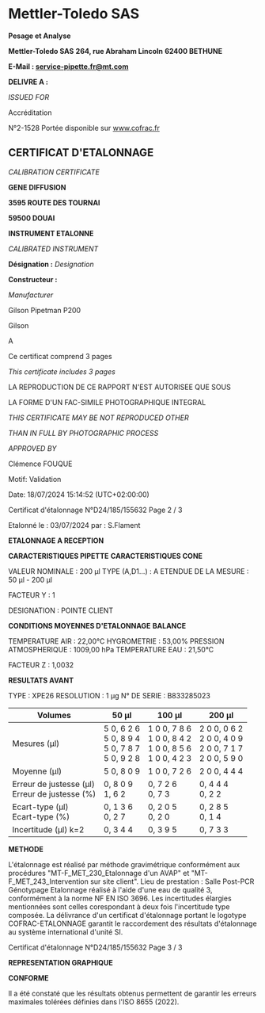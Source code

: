# **Mettler-Toledo SAS**

**Pesage et Analyse**

**Mettler-Toledo SAS**
**264, rue Abraham Lincoln**
**62400 BETHUNE**

**E-Mail : service-pipette.fr@mt.com**


**DELIVRE A :**

_ISSUED FOR_


Accréditation

N°2-1528
Portée disponible
sur www.cofrac.fr
## **CERTIFICAT D'ETALONNAGE**

_CALIBRATION CERTIFICATE_

**GENE DIFFUSION**

**3595 ROUTE DES TOURNAI**

**59500 DOUAI**


**INSTRUMENT ETALONNE**

_CALIBRATED INSTRUMENT_


**Désignation :**
_Designation_

**Constructeur :**

_Manufacturer_


Gilson Pipetman P200

Gilson



A



Ce certificat comprend 3 pages

_This certificate includes 3 pages_

LA REPRODUCTION DE CE RAPPORT N'EST AUTORISEE QUE SOUS

LA FORME D'UN FAC-SIMILE PHOTOGRAPHIQUE INTEGRAL

_THIS CERTIFICATE MAY BE NOT REPRODUCED OTHER_

_THAN IN FULL BY PHOTOGRAPHIC PROCESS_


_APPROVED BY_

Clémence FOUQUE

Motif: Validation

Date: 18/07/2024 15:14:52 (UTC+02:00:00)

Certificat d'étalonnage N°D24/185/155632  Page 2 / 3

Etalonné le : 03/07/2024 par : S.Flament

**ETALONNAGE A RECEPTION**

**CARACTERISTIQUES PIPETTE** **CARACTERISTIQUES CONE**


VALEUR NOMINALE : 200 µl
TYPE (A,D1...) : A
ETENDUE DE LA MESURE : 50 µl - 200 µl

FACTEUR Y : 1


DESIGNATION : POINTE CLIENT


**CONDITIONS MOYENNES D'ETALONNAGE** **BALANCE**


TEMPERATURE AIR : 22,00°C
HYGROMETRIE : 53,00%
PRESSION ATMOSPHERIQUE : 1009,00 hPa
TEMPERATURE EAU : 21,50°C

FACTEUR Z : 1,0032

**RESULTATS AVANT**


TYPE : XPE26
RESOLUTION : 1 µg
N° DE SERIE : B833285023










|Volumes|50 µl|100 µl|200 µl|
|---|---|---|---|
|Mesures (µl)|5 0, 6 2 6<br>5 0, 8 9 4<br>5 0, 7 8 7<br>5 0, 9 2 8|1 0 0, 7 8 6<br>1 0 0, 8 4 2<br>1 0 0, 8 5 6<br>1 0 0, 4 2 3|2 0 0, 0 6 2<br>2 0 0, 4 0 9<br>2 0 0, 7 1 7<br>2 0 0, 5 9 0|
|Moyenne (µl)|5 0, 8 0 9|1 0 0, 7 2 6|2 0 0, 4 4 4|
|Erreur de justesse (µl)<br>Erreur de justesse (%)|0, 8 0 9<br>1, 6 2|0, 7 2 6<br>0, 7 3|0, 4 4 4<br>0, 2 2|
|Ecart-type (µl)<br>Ecart-type (%)|0, 1 3 6<br>0, 2 7|0, 2 0 5<br>0, 2 0|0, 2 8 5<br>0, 1 4|
|Incertitude (µl) k=2|0, 3 4 4|0, 3 9 5|0, 7 3 3|


**METHODE**

L'étalonnage est réalisé par méthode gravimétrique conformément aux procédures "MT-F_MET_230_Etalonnage d'un AVAP" et
"MT-F_MET_243_Intervention sur site client".
Lieu de prestation : Salle Post-PCR Génotypage
Etalonnage réalisé à l'aide d'une eau de qualité 3, conformément à la norme NF EN ISO 3696.
Les incertitudes élargies mentionnées sont celles corespondant à deux fois l'incertitude type composée.
La délivrance d'un certificat d'étalonnage portant le logotype COFRAC-ETALONNAGE garantit le raccordement des résultats d'étalonnage au système
international d'unité SI.

Certificat d'étalonnage N°D24/185/155632  Page 3 / 3

**REPRESENTATION GRAPHIQUE**

**CONFORME**

Il a été constaté que les résultats obtenus permettent de garantir les erreurs maximales tolérées définies dans l'ISO 8655 (2022).


